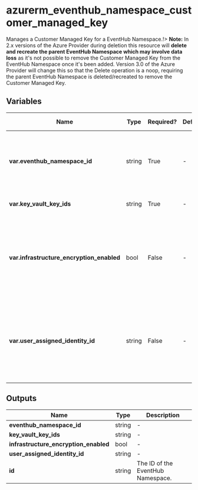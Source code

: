 # azurerm_eventhub_namespace_customer_managed_key

Manages a Customer Managed Key for a EventHub Namespace.!> **Note:** In 2.x versions of the Azure Provider during deletion this resource will **delete and recreate the parent EventHub Namespace which may involve data loss** as it's not possible to remove the Customer Managed Key from the EventHub Namespace once it's been added. Version 3.0 of the Azure Provider will change this so that the Delete operation is a noop, requiring the parent EventHub Namespace is deleted/recreated to remove the Customer Managed Key.

## Variables

| Name | Type | Required? | Default  | possible values | Description |
| ---- | ---- | --------- | -------- | ----------- | ----------- |
| **var.eventhub_namespace_id** | string | True | -  |  -  | The ID of the EventHub Namespace. Changing this forces a new resource to be created. | 
| **var.key_vault_key_ids** | string | True | -  |  -  | The list of keys of Key Vault. | 
| **var.infrastructure_encryption_enabled** | bool | False | -  |  -  | Whether to enable Infrastructure Encryption (Double Encryption). Changing this forces a new resource to be created. | 
| **var.user_assigned_identity_id** | string | False | -  |  -  | The ID of a User Managed Identity that will be used to access Key Vaults that contain the encryption keys. | 



## Outputs

| Name | Type | Description |
| ---- | ---- | --------- | 
| **eventhub_namespace_id** | string  | - | 
| **key_vault_key_ids** | string  | - | 
| **infrastructure_encryption_enabled** | bool  | - | 
| **user_assigned_identity_id** | string  | - | 
| **id** | string  | The ID of the EventHub Namespace. | 